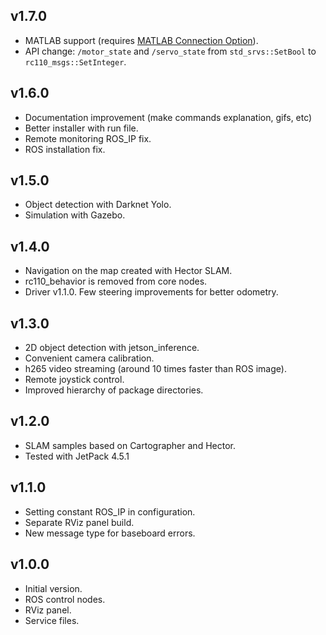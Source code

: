 ## v1.7.0
* MATLAB support (requires [MATLAB Connection Option](https://www.zmp.co.jp/en/products/robocar/robocar-110X/support/matlab)).
* API change: `/motor_state` and `/servo_state` from  `std_srvs::SetBool` to `rc110_msgs::SetInteger`.

## v1.6.0

* Documentation improvement (make commands explanation, gifs, etc)
* Better installer with run file.
* Remote monitoring ROS_IP fix.
* ROS installation fix.

## v1.5.0

* Object detection with Darknet Yolo.
* Simulation with Gazebo.

## v1.4.0

* Navigation on the map created with Hector SLAM.
* rc110_behavior is removed from core nodes.
* Driver v1.1.0. Few steering improvements for better odometry.

## v1.3.0

* 2D object detection with jetson_inference.
* Convenient camera calibration.
* h265 video streaming (around 10 times faster than ROS image).
* Remote joystick control.
* Improved hierarchy of package directories.

## v1.2.0

* SLAM samples based on Cartographer and Hector.
* Tested with JetPack 4.5.1

## v1.1.0

* Setting constant ROS_IP in configuration.
* Separate RViz panel build.
* New message type for baseboard errors.

## v1.0.0

* Initial version.
* ROS control nodes.
* RViz panel.
* Service files.
